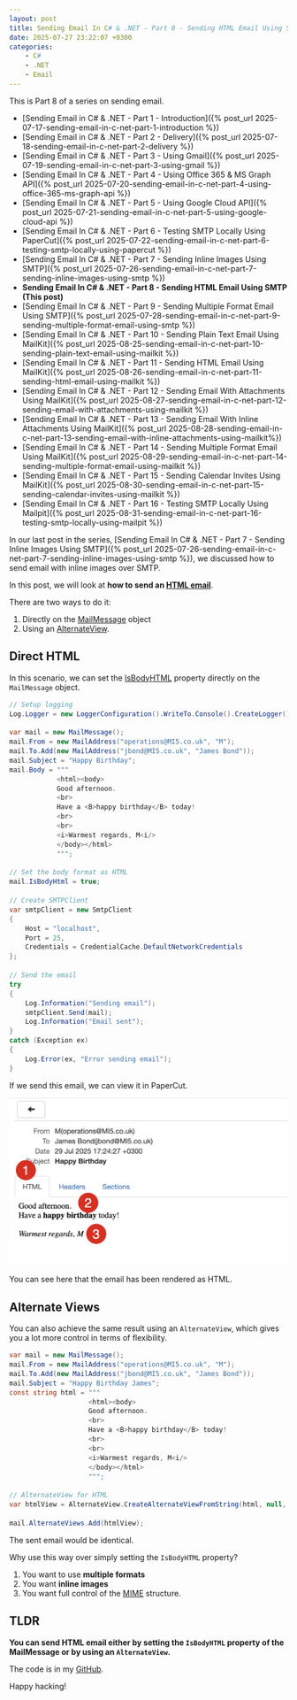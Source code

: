 ```yaml
---
layout: post
title: Sending Email In C# & .NET - Part 8 - Sending HTML Email Using SMTP
date: 2025-07-27 23:22:07 +0300
categories:
    - C#
    - .NET
    - Email
---
```


This is Part 8 of a series on sending email.

- [Sending Email in C# & .NET - Part 1 - Introduction]({% post_url 2025-07-17-sending-email-in-c-net-part-1-introduction %})
- [Sending Email in C# & .NET - Part 2 - Delivery]({% post_url 2025-07-18-sending-email-in-c-net-part-2-delivery %})
- [Sending Email in C# & .NET - Part 3 - Using Gmail]({% post_url 2025-07-19-sending-email-in-c-net-part-3-using-gmail %})
- [Sending Email In C# & .NET - Part 4 - Using Office 365 & MS Graph API]({% post_url 2025-07-20-sending-email-in-c-net-part-4-using-office-365-ms-graph-api %})
- [Sending Email In C# & .NET - Part 5 - Using Google Cloud API]({% post_url 2025-07-21-sending-email-in-c-net-part-5-using-google-cloud-api %})
- [Sending Email In C# & .NET - Part 6 - Testing SMTP Locally  Using PaperCut]({% post_url 2025-07-22-sending-email-in-c-net-part-6-testing-smtp-locally-using-papercut %})
- [Sending Email In C# & .NET - Part 7 - Sending Inline Images Using SMTP]({% post_url 2025-07-26-sending-email-in-c-net-part-7-sending-inline-images-using-smtp %})
- **Sending Email In C# & .NET - Part 8 - Sending HTML Email Using SMTP (This post)**
- [Sending Email In C# & .NET - Part 9 - Sending Multiple Format Email Using SMTP]({% post_url 2025-07-28-sending-email-in-c-net-part-9-sending-multiple-format-email-using-smtp %})
- [Sending Email In C# & .NET - Part 10 - Sending Plain Text Email Using MailKit]({% post_url 2025-08-25-sending-email-in-c-net-part-10-sending-plain-text-email-using-mailkit %})
- [Sending Email In C# & .NET - Part 11 - Sending HTML Email Using MailKit]({% post_url 2025-08-26-sending-email-in-c-net-part-11-sending-html-email-using-mailkit %})
- [Sending Email In C# & .NET - Part 12 - Sending Email With Attachments Using MailKit]({% post_url 2025-08-27-sending-email-in-c-net-part-12-sending-email-with-attachments-using-mailkit %}) 
- [Sending Email In C# & .NET - Part 13 - Sending Email With Inline Attachments Using MailKit]({% post_url 2025-08-28-sending-email-in-c-net-part-13-sending-email-with-inline-attachments-using-mailkit%})
- [Sending Email In C# & .NET - Part 14 - Sending Multiple Format Email Using MailKit]({% post_url 2025-08-29-sending-email-in-c-net-part-14-sending-multiple-format-email-using-mailkit %})
- [Sending Email In C# & .NET - Part 15 - Sending Calendar Invites Using MailKit]({% post_url 2025-08-30-sending-email-in-c-net-part-15-sending-calendar-invites-using-mailkit %})
- [Sending Email In C# & .NET - Part 16 - Testing SMTP Locally Using Mailpit]({% post_url 2025-08-31-sending-email-in-c-net-part-16-testing-smtp-locally-using-mailpit %})

In our last post in the series, [Sending Email In C# & .NET - Part 7 - Sending Inline Images Using SMTP]({% post_url 2025-07-26-sending-email-in-c-net-part-7-sending-inline-images-using-smtp %}), we discussed how to send email with inline images over SMTP.

In this post, we will look at **how to send an [HTML email](https://en.wikipedia.org/wiki/HTML_email)**.

There are two ways to do it:

1. Directly on the [MailMessage](https://learn.microsoft.com/en-us/dotnet/api/system.net.mail.mailmessage?view=net-9.0) object
2. Using an [AlternateView](https://learn.microsoft.com/en-us/dotnet/api/system.net.mail.alternateview?view=net-9.0).

## Direct HTML

In this scenario, we can set the [IsBodyHTML](https://learn.microsoft.com/en-us/dotnet/api/system.net.mail.mailmessage.isbodyhtml?view=net-9.0) property directly on the `MailMessage` object.

```c#
// Setup logging
Log.Logger = new LoggerConfiguration().WriteTo.Console().CreateLogger();

var mail = new MailMessage();
mail.From = new MailAddress("operations@MI5.co.uk", "M");
mail.To.Add(new MailAddress("jbond@MI5.co.uk", "James Bond"));
mail.Subject = "Happy Birthday";
mail.Body = """
            <html><body>
            Good afternoon.
            <br>
            Have a <B>happy birthday</B> today!
            <br>
            <br>
            <i>Warmest regards, M<i/>
            </body></html>
            """;

// Set the body format as HTML
mail.IsBodyHtml = true;

// Create SMTPClient
var smtpClient = new SmtpClient
{
    Host = "localhost",
    Port = 25,
    Credentials = CredentialCache.DefaultNetworkCredentials
};

// Send the email
try
{
    Log.Information("Sending email");
    smtpClient.Send(mail);
    Log.Information("Email sent");
}
catch (Exception ex)
{
    Log.Error(ex, "Error sending email");
}
```

If we send this email, we can view it in PaperCut.

![HTMLMailMessage](../images/2025/07/HTMLMailMessage.png)

You can see here that the email has been rendered as HTML.

## Alternate Views

You can also achieve the same result using an `AlternateView`, which gives you a lot more control in terms of flexibility.

```c#
var mail = new MailMessage();
mail.From = new MailAddress("operations@MI5.co.uk", "M");
mail.To.Add(new MailAddress("jbond@MI5.co.uk", "James Bond"));
mail.Subject = "Happy Birthday James";
const string html = """
                    <html><body>
                    Good afternoon.
                    <br>
                    Have a <B>happy birthday</B> today!
                    <br>
                    <br>
                    <i>Warmest regards, M<i/>
                    </body></html>
                    """;

// AlternateView for HTML
var htmlView = AlternateView.CreateAlternateViewFromString(html, null, MediaTypeNames.Text.Html);

mail.AlternateViews.Add(htmlView);
```

The sent email would be identical.

Why use this way over simply setting the `IsBodyHTML` property?

1. You want to use **multiple formats**
2. You want **inline images**
3. You want full control of the [MIME](https://en.wikipedia.org/wiki/MIME) structure.

## TLDR

**You can send HTML email either by setting the `IsBodyHTML` property of the MailMessage or by using an `AlternateView`.**

The code is in my [GitHub](https://github.com/conradakunga/BlogCode/tree/master/2025-07-27%20-%20HTML%20Email).

Happy hacking!
